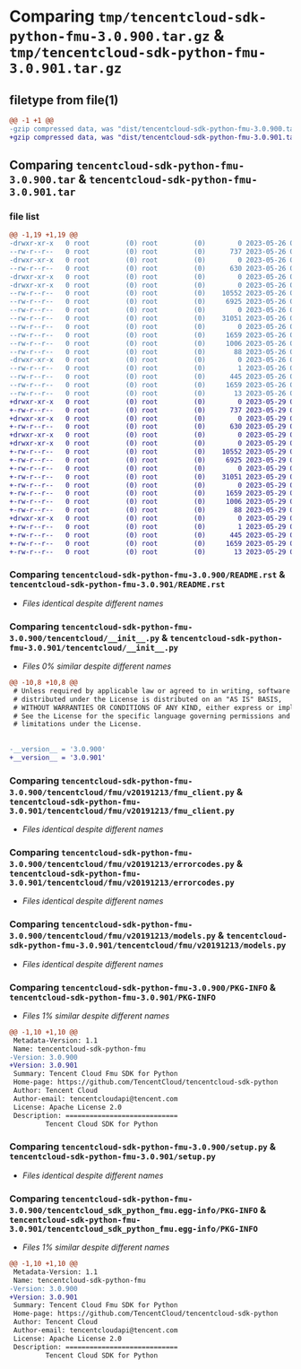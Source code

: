 # Comparing `tmp/tencentcloud-sdk-python-fmu-3.0.900.tar.gz` & `tmp/tencentcloud-sdk-python-fmu-3.0.901.tar.gz`

## filetype from file(1)

```diff
@@ -1 +1 @@
-gzip compressed data, was "dist/tencentcloud-sdk-python-fmu-3.0.900.tar", last modified: Fri May 26 02:19:03 2023, max compression
+gzip compressed data, was "dist/tencentcloud-sdk-python-fmu-3.0.901.tar", last modified: Mon May 29 02:28:06 2023, max compression
```

## Comparing `tencentcloud-sdk-python-fmu-3.0.900.tar` & `tencentcloud-sdk-python-fmu-3.0.901.tar`

### file list

```diff
@@ -1,19 +1,19 @@
-drwxr-xr-x   0 root         (0) root         (0)        0 2023-05-26 02:19:03.000000 tencentcloud-sdk-python-fmu-3.0.900/
--rw-r--r--   0 root         (0) root         (0)      737 2023-05-26 02:19:03.000000 tencentcloud-sdk-python-fmu-3.0.900/README.rst
-drwxr-xr-x   0 root         (0) root         (0)        0 2023-05-26 02:19:03.000000 tencentcloud-sdk-python-fmu-3.0.900/tencentcloud/
--rw-r--r--   0 root         (0) root         (0)      630 2023-05-26 02:19:03.000000 tencentcloud-sdk-python-fmu-3.0.900/tencentcloud/__init__.py
-drwxr-xr-x   0 root         (0) root         (0)        0 2023-05-26 02:19:03.000000 tencentcloud-sdk-python-fmu-3.0.900/tencentcloud/fmu/
-drwxr-xr-x   0 root         (0) root         (0)        0 2023-05-26 02:19:03.000000 tencentcloud-sdk-python-fmu-3.0.900/tencentcloud/fmu/v20191213/
--rw-r--r--   0 root         (0) root         (0)    10552 2023-05-26 02:19:03.000000 tencentcloud-sdk-python-fmu-3.0.900/tencentcloud/fmu/v20191213/fmu_client.py
--rw-r--r--   0 root         (0) root         (0)     6925 2023-05-26 02:19:03.000000 tencentcloud-sdk-python-fmu-3.0.900/tencentcloud/fmu/v20191213/errorcodes.py
--rw-r--r--   0 root         (0) root         (0)        0 2023-05-26 02:19:03.000000 tencentcloud-sdk-python-fmu-3.0.900/tencentcloud/fmu/v20191213/__init__.py
--rw-r--r--   0 root         (0) root         (0)    31051 2023-05-26 02:19:03.000000 tencentcloud-sdk-python-fmu-3.0.900/tencentcloud/fmu/v20191213/models.py
--rw-r--r--   0 root         (0) root         (0)        0 2023-05-26 02:19:03.000000 tencentcloud-sdk-python-fmu-3.0.900/tencentcloud/fmu/__init__.py
--rw-r--r--   0 root         (0) root         (0)     1659 2023-05-26 02:19:03.000000 tencentcloud-sdk-python-fmu-3.0.900/PKG-INFO
--rw-r--r--   0 root         (0) root         (0)     1006 2023-05-26 02:19:03.000000 tencentcloud-sdk-python-fmu-3.0.900/setup.py
--rw-r--r--   0 root         (0) root         (0)       88 2023-05-26 02:19:03.000000 tencentcloud-sdk-python-fmu-3.0.900/setup.cfg
-drwxr-xr-x   0 root         (0) root         (0)        0 2023-05-26 02:19:03.000000 tencentcloud-sdk-python-fmu-3.0.900/tencentcloud_sdk_python_fmu.egg-info/
--rw-r--r--   0 root         (0) root         (0)        1 2023-05-26 02:19:03.000000 tencentcloud-sdk-python-fmu-3.0.900/tencentcloud_sdk_python_fmu.egg-info/dependency_links.txt
--rw-r--r--   0 root         (0) root         (0)      445 2023-05-26 02:19:03.000000 tencentcloud-sdk-python-fmu-3.0.900/tencentcloud_sdk_python_fmu.egg-info/SOURCES.txt
--rw-r--r--   0 root         (0) root         (0)     1659 2023-05-26 02:19:03.000000 tencentcloud-sdk-python-fmu-3.0.900/tencentcloud_sdk_python_fmu.egg-info/PKG-INFO
--rw-r--r--   0 root         (0) root         (0)       13 2023-05-26 02:19:03.000000 tencentcloud-sdk-python-fmu-3.0.900/tencentcloud_sdk_python_fmu.egg-info/top_level.txt
+drwxr-xr-x   0 root         (0) root         (0)        0 2023-05-29 02:28:06.000000 tencentcloud-sdk-python-fmu-3.0.901/
+-rw-r--r--   0 root         (0) root         (0)      737 2023-05-29 02:28:06.000000 tencentcloud-sdk-python-fmu-3.0.901/README.rst
+drwxr-xr-x   0 root         (0) root         (0)        0 2023-05-29 02:28:06.000000 tencentcloud-sdk-python-fmu-3.0.901/tencentcloud/
+-rw-r--r--   0 root         (0) root         (0)      630 2023-05-29 02:28:06.000000 tencentcloud-sdk-python-fmu-3.0.901/tencentcloud/__init__.py
+drwxr-xr-x   0 root         (0) root         (0)        0 2023-05-29 02:28:06.000000 tencentcloud-sdk-python-fmu-3.0.901/tencentcloud/fmu/
+drwxr-xr-x   0 root         (0) root         (0)        0 2023-05-29 02:28:06.000000 tencentcloud-sdk-python-fmu-3.0.901/tencentcloud/fmu/v20191213/
+-rw-r--r--   0 root         (0) root         (0)    10552 2023-05-29 02:28:06.000000 tencentcloud-sdk-python-fmu-3.0.901/tencentcloud/fmu/v20191213/fmu_client.py
+-rw-r--r--   0 root         (0) root         (0)     6925 2023-05-29 02:28:06.000000 tencentcloud-sdk-python-fmu-3.0.901/tencentcloud/fmu/v20191213/errorcodes.py
+-rw-r--r--   0 root         (0) root         (0)        0 2023-05-29 02:28:06.000000 tencentcloud-sdk-python-fmu-3.0.901/tencentcloud/fmu/v20191213/__init__.py
+-rw-r--r--   0 root         (0) root         (0)    31051 2023-05-29 02:28:06.000000 tencentcloud-sdk-python-fmu-3.0.901/tencentcloud/fmu/v20191213/models.py
+-rw-r--r--   0 root         (0) root         (0)        0 2023-05-29 02:28:06.000000 tencentcloud-sdk-python-fmu-3.0.901/tencentcloud/fmu/__init__.py
+-rw-r--r--   0 root         (0) root         (0)     1659 2023-05-29 02:28:06.000000 tencentcloud-sdk-python-fmu-3.0.901/PKG-INFO
+-rw-r--r--   0 root         (0) root         (0)     1006 2023-05-29 02:28:06.000000 tencentcloud-sdk-python-fmu-3.0.901/setup.py
+-rw-r--r--   0 root         (0) root         (0)       88 2023-05-29 02:28:06.000000 tencentcloud-sdk-python-fmu-3.0.901/setup.cfg
+drwxr-xr-x   0 root         (0) root         (0)        0 2023-05-29 02:28:06.000000 tencentcloud-sdk-python-fmu-3.0.901/tencentcloud_sdk_python_fmu.egg-info/
+-rw-r--r--   0 root         (0) root         (0)        1 2023-05-29 02:28:06.000000 tencentcloud-sdk-python-fmu-3.0.901/tencentcloud_sdk_python_fmu.egg-info/dependency_links.txt
+-rw-r--r--   0 root         (0) root         (0)      445 2023-05-29 02:28:06.000000 tencentcloud-sdk-python-fmu-3.0.901/tencentcloud_sdk_python_fmu.egg-info/SOURCES.txt
+-rw-r--r--   0 root         (0) root         (0)     1659 2023-05-29 02:28:06.000000 tencentcloud-sdk-python-fmu-3.0.901/tencentcloud_sdk_python_fmu.egg-info/PKG-INFO
+-rw-r--r--   0 root         (0) root         (0)       13 2023-05-29 02:28:06.000000 tencentcloud-sdk-python-fmu-3.0.901/tencentcloud_sdk_python_fmu.egg-info/top_level.txt
```

### Comparing `tencentcloud-sdk-python-fmu-3.0.900/README.rst` & `tencentcloud-sdk-python-fmu-3.0.901/README.rst`

 * *Files identical despite different names*

### Comparing `tencentcloud-sdk-python-fmu-3.0.900/tencentcloud/__init__.py` & `tencentcloud-sdk-python-fmu-3.0.901/tencentcloud/__init__.py`

 * *Files 0% similar despite different names*

```diff
@@ -10,8 +10,8 @@
 # Unless required by applicable law or agreed to in writing, software
 # distributed under the License is distributed on an "AS IS" BASIS,
 # WITHOUT WARRANTIES OR CONDITIONS OF ANY KIND, either express or implied.
 # See the License for the specific language governing permissions and
 # limitations under the License.
 
 
-__version__ = '3.0.900'
+__version__ = '3.0.901'
```

### Comparing `tencentcloud-sdk-python-fmu-3.0.900/tencentcloud/fmu/v20191213/fmu_client.py` & `tencentcloud-sdk-python-fmu-3.0.901/tencentcloud/fmu/v20191213/fmu_client.py`

 * *Files identical despite different names*

### Comparing `tencentcloud-sdk-python-fmu-3.0.900/tencentcloud/fmu/v20191213/errorcodes.py` & `tencentcloud-sdk-python-fmu-3.0.901/tencentcloud/fmu/v20191213/errorcodes.py`

 * *Files identical despite different names*

### Comparing `tencentcloud-sdk-python-fmu-3.0.900/tencentcloud/fmu/v20191213/models.py` & `tencentcloud-sdk-python-fmu-3.0.901/tencentcloud/fmu/v20191213/models.py`

 * *Files identical despite different names*

### Comparing `tencentcloud-sdk-python-fmu-3.0.900/PKG-INFO` & `tencentcloud-sdk-python-fmu-3.0.901/PKG-INFO`

 * *Files 1% similar despite different names*

```diff
@@ -1,10 +1,10 @@
 Metadata-Version: 1.1
 Name: tencentcloud-sdk-python-fmu
-Version: 3.0.900
+Version: 3.0.901
 Summary: Tencent Cloud Fmu SDK for Python
 Home-page: https://github.com/TencentCloud/tencentcloud-sdk-python
 Author: Tencent Cloud
 Author-email: tencentcloudapi@tencent.com
 License: Apache License 2.0
 Description: ============================
         Tencent Cloud SDK for Python
```

### Comparing `tencentcloud-sdk-python-fmu-3.0.900/setup.py` & `tencentcloud-sdk-python-fmu-3.0.901/setup.py`

 * *Files identical despite different names*

### Comparing `tencentcloud-sdk-python-fmu-3.0.900/tencentcloud_sdk_python_fmu.egg-info/PKG-INFO` & `tencentcloud-sdk-python-fmu-3.0.901/tencentcloud_sdk_python_fmu.egg-info/PKG-INFO`

 * *Files 1% similar despite different names*

```diff
@@ -1,10 +1,10 @@
 Metadata-Version: 1.1
 Name: tencentcloud-sdk-python-fmu
-Version: 3.0.900
+Version: 3.0.901
 Summary: Tencent Cloud Fmu SDK for Python
 Home-page: https://github.com/TencentCloud/tencentcloud-sdk-python
 Author: Tencent Cloud
 Author-email: tencentcloudapi@tencent.com
 License: Apache License 2.0
 Description: ============================
         Tencent Cloud SDK for Python
```

